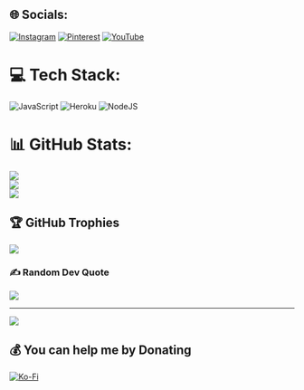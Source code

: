 
## 🌐 Socials:
[![Instagram](https://img.shields.io/badge/Instagram-%23E4405F.svg?logo=Instagram&logoColor=white)](https://instagram.com/Say.scotch) [![Pinterest](https://img.shields.io/badge/Pinterest-%23E60023.svg?logo=Pinterest&logoColor=white)](https://pinterest.com/Say.scotch) [![YouTube](https://img.shields.io/badge/YouTube-%23FF0000.svg?logo=YouTube&logoColor=white)](https://youtube.com/@https://youtube.com/@say.scotch) 

# 💻 Tech Stack:
![JavaScript](https://img.shields.io/badge/javascript-%23323330.svg?style=flat&logo=javascript&logoColor=%23F7DF1E) ![Heroku](https://img.shields.io/badge/heroku-%23430098.svg?style=flat&logo=heroku&logoColor=white) ![NodeJS](https://img.shields.io/badge/node.js-6DA55F?style=flat&logo=node.js&logoColor=white)
# 📊 GitHub Stats:
![](https://github-readme-stats.vercel.app/api?username=HellRizeN&theme=midnight-purple&hide_border=true&include_all_commits=true&count_private=true)<br/>
![](https://github-readme-streak-stats.herokuapp.com/?user=HellRizeN&theme=midnight-purple&hide_border=true)<br/>
![](https://github-readme-stats.vercel.app/api/top-langs/?username=HellRizeN&theme=midnight-purple&hide_border=true&include_all_commits=true&count_private=true&layout=compact)

## 🏆 GitHub Trophies
![](https://github-profile-trophy.vercel.app/?username=HellRizeN&theme=dark_dimmed&no-frame=true&no-bg=true&margin-w=4)

### ✍️ Random Dev Quote
![](https://quotes-github-readme.vercel.app/api?type=vetical&theme=dark)

---
[![](https://visitcount.itsvg.in/api?id=HellRizeN&icon=7&color=12)](https://visitcount.itsvg.in)

  ## 💰 You can help me by Donating
  [![Ko-Fi](https://img.shields.io/badge/Ko--fi-F16061?style=for-the-badge&logo=ko-fi&logoColor=white)](https://ko-fi.com/hellryzen) 

  
<!-- Proudly created with GPRM ( https://gprm.itsvg.in ) -->
